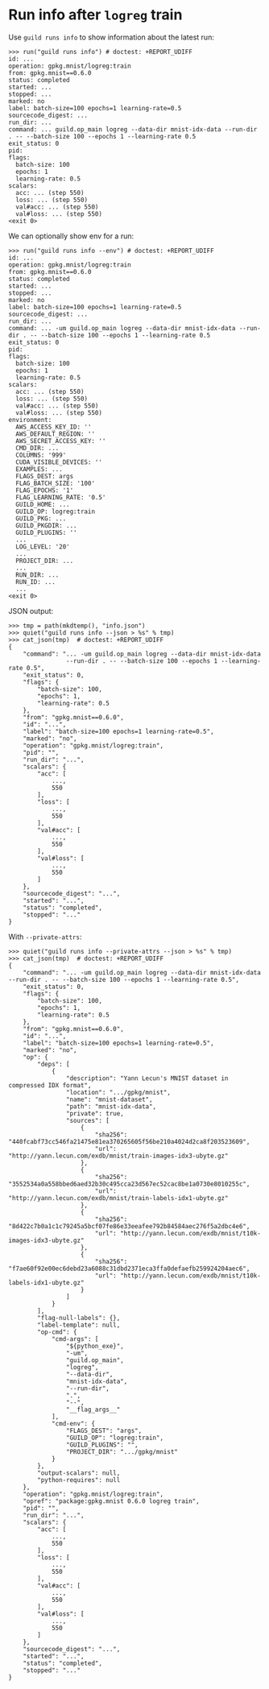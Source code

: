 # Run info after `logreg` train

Use `guild runs info` to show information about the latest run:

    >>> run("guild runs info") # doctest: +REPORT_UDIFF
    id: ...
    operation: gpkg.mnist/logreg:train
    from: gpkg.mnist==0.6.0
    status: completed
    started: ...
    stopped: ...
    marked: no
    label: batch-size=100 epochs=1 learning-rate=0.5
    sourcecode_digest: ...
    run_dir: ...
    command: ... guild.op_main logreg --data-dir mnist-idx-data --run-dir . -- --batch-size 100 --epochs 1 --learning-rate 0.5
    exit_status: 0
    pid:
    flags:
      batch-size: 100
      epochs: 1
      learning-rate: 0.5
    scalars:
      acc: ... (step 550)
      loss: ... (step 550)
      val#acc: ... (step 550)
      val#loss: ... (step 550)
    <exit 0>

We can optionally show env for a run:

    >>> run("guild runs info --env") # doctest: +REPORT_UDIFF
    id: ...
    operation: gpkg.mnist/logreg:train
    from: gpkg.mnist==0.6.0
    status: completed
    started: ...
    stopped: ...
    marked: no
    label: batch-size=100 epochs=1 learning-rate=0.5
    sourcecode_digest: ...
    run_dir: ...
    command: ... -um guild.op_main logreg --data-dir mnist-idx-data --run-dir . -- --batch-size 100 --epochs 1 --learning-rate 0.5
    exit_status: 0
    pid:
    flags:
      batch-size: 100
      epochs: 1
      learning-rate: 0.5
    scalars:
      acc: ... (step 550)
      loss: ... (step 550)
      val#acc: ... (step 550)
      val#loss: ... (step 550)
    environment:
      AWS_ACCESS_KEY_ID: ''
      AWS_DEFAULT_REGION: ''
      AWS_SECRET_ACCESS_KEY: ''
      CMD_DIR: ...
      COLUMNS: '999'
      CUDA_VISIBLE_DEVICES: ''
      EXAMPLES: ...
      FLAGS_DEST: args
      FLAG_BATCH_SIZE: '100'
      FLAG_EPOCHS: '1'
      FLAG_LEARNING_RATE: '0.5'
      GUILD_HOME: ...
      GUILD_OP: logreg:train
      GUILD_PKG: ...
      GUILD_PKGDIR: ...
      GUILD_PLUGINS: ''
      ...
      LOG_LEVEL: '20'
      ...
      PROJECT_DIR: ...
      ...
      RUN_DIR: ...
      RUN_ID: ...
      ...
    <exit 0>

JSON output:

    >>> tmp = path(mkdtemp(), "info.json")
    >>> quiet("guild runs info --json > %s" % tmp)
    >>> cat_json(tmp)  # doctest: +REPORT_UDIFF
    {
        "command": "... -um guild.op_main logreg --data-dir mnist-idx-data
                    --run-dir . -- --batch-size 100 --epochs 1 --learning-rate 0.5",
        "exit_status": 0,
        "flags": {
            "batch-size": 100,
            "epochs": 1,
            "learning-rate": 0.5
        },
        "from": "gpkg.mnist==0.6.0",
        "id": "...",
        "label": "batch-size=100 epochs=1 learning-rate=0.5",
        "marked": "no",
        "operation": "gpkg.mnist/logreg:train",
        "pid": "",
        "run_dir": "...",
        "scalars": {
            "acc": [
                ...,
                550
            ],
            "loss": [
                ...,
                550
            ],
            "val#acc": [
                ...,
                550
            ],
            "val#loss": [
                ...,
                550
            ]
        },
        "sourcecode_digest": "...",
        "started": "...",
        "status": "completed",
        "stopped": "..."
    }

With `--private-attrs`:

    >>> quiet("guild runs info --private-attrs --json > %s" % tmp)
    >>> cat_json(tmp)  # doctest: +REPORT_UDIFF
    {
        "command": "... -um guild.op_main logreg --data-dir mnist-idx-data --run-dir . -- --batch-size 100 --epochs 1 --learning-rate 0.5",
        "exit_status": 0,
        "flags": {
            "batch-size": 100,
            "epochs": 1,
            "learning-rate": 0.5
        },
        "from": "gpkg.mnist==0.6.0",
        "id": "...",
        "label": "batch-size=100 epochs=1 learning-rate=0.5",
        "marked": "no",
        "op": {
            "deps": [
                {
                    "description": "Yann Lecun's MNIST dataset in compressed IDX format",
                    "location": ".../gpkg/mnist",
                    "name": "mnist-dataset",
                    "path": "mnist-idx-data",
                    "private": true,
                    "sources": [
                        {
                            "sha256": "440fcabf73cc546fa21475e81ea370265605f56be210a4024d2ca8f203523609",
                            "url": "http://yann.lecun.com/exdb/mnist/train-images-idx3-ubyte.gz"
                        },
                        {
                            "sha256": "3552534a0a558bbed6aed32b30c495cca23d567ec52cac8be1a0730e8010255c",
                            "url": "http://yann.lecun.com/exdb/mnist/train-labels-idx1-ubyte.gz"
                        },
                        {
                            "sha256": "8d422c7b0a1c1c79245a5bcf07fe86e33eeafee792b84584aec276f5a2dbc4e6",
                            "url": "http://yann.lecun.com/exdb/mnist/t10k-images-idx3-ubyte.gz"
                        },
                        {
                            "sha256": "f7ae60f92e00ec6debd23a6088c31dbd2371eca3ffa0defaefb259924204aec6",
                            "url": "http://yann.lecun.com/exdb/mnist/t10k-labels-idx1-ubyte.gz"
                        }
                    ]
                }
            ],
            "flag-null-labels": {},
            "label-template": null,
            "op-cmd": {
                "cmd-args": [
                    "${python_exe}",
                    "-um",
                    "guild.op_main",
                    "logreg",
                    "--data-dir",
                    "mnist-idx-data",
                    "--run-dir",
                    ".",
                    "--",
                    "__flag_args__"
                ],
                "cmd-env": {
                    "FLAGS_DEST": "args",
                    "GUILD_OP": "logreg:train",
                    "GUILD_PLUGINS": "",
                    "PROJECT_DIR": ".../gpkg/mnist"
                }
            },
            "output-scalars": null,
            "python-requires": null
        },
        "operation": "gpkg.mnist/logreg:train",
        "opref": "package:gpkg.mnist 0.6.0 logreg train",
        "pid": "",
        "run_dir": "...",
        "scalars": {
            "acc": [
                ...,
                550
            ],
            "loss": [
                ...,
                550
            ],
            "val#acc": [
                ...,
                550
            ],
            "val#loss": [
                ...,
                550
            ]
        },
        "sourcecode_digest": "...",
        "started": "...",
        "status": "completed",
        "stopped": "..."
    }
